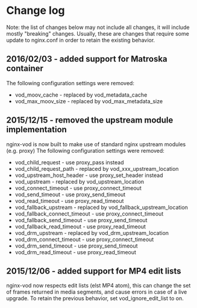 # Change log

Note: the list of changes below may not include all changes, it will include mostly "breaking" changes.
	Usually, these are changes that require some update to nginx.conf in order to retain the existing behavior.

## 2016/02/03 - added support for Matroska container

The following configuration settings were removed:
* vod_moov_cache - replaced by vod_metadata_cache
* vod_max_moov_size - replaced by vod_max_metadata_size
	
## 2015/12/15 - removed the upstream module implementation
	
nginx-vod is now built to make use of standard nginx upstream modules (e.g. proxy)
The following configuration settings were removed:
* vod_child_request - use proxy_pass instead
* vod_child_request_path - replaced by vod_xxx_upstream_location
* vod_upstream_host_header - use proxy_set_header instead
* vod_upstream - replaced by vod_upstream_location
* vod_connect_timeout - use proxy_connect_timeout
* vod_send_timeout - use proxy_send_timeout
* vod_read_timeout - use proxy_read_timeout
* vod_fallback_upstream - replaced by vod_fallback_upstream_location
* vod_fallback_connect_timeout - use proxy_connect_timeout
* vod_fallback_send_timeout - use proxy_send_timeout
* vod_fallback_read_timeout - use proxy_read_timeout
* vod_drm_upstream - replaced by vod_drm_upstream_location
* vod_drm_connect_timeout - use proxy_connect_timeout
* vod_drm_send_timeout - use proxy_send_timeout
* vod_drm_read_timeout - use proxy_read_timeout

## 2015/12/06 - added support for MP4 edit lists

nginx-vod now respects edit lists (elst MP4 atom), this can change the set of frames returned in media segments,
and cause errors in case of a live upgrade. To retain the previous behavior, set vod_ignore_edit_list to on.
